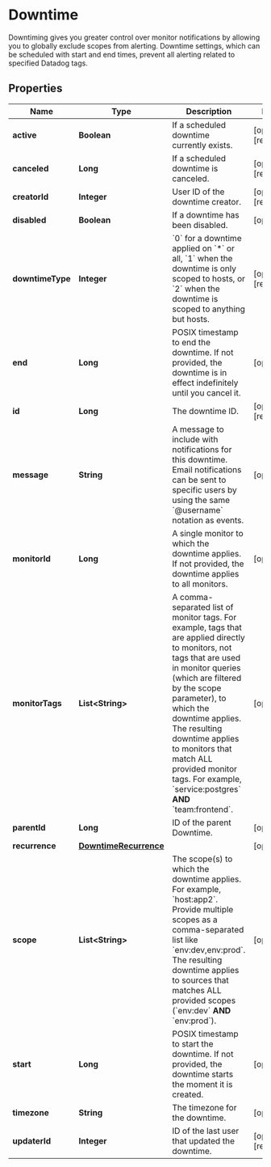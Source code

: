 

# Downtime

Downtiming gives you greater control over monitor notifications by allowing you to globally exclude scopes from alerting. Downtime settings, which can be scheduled with start and end times, prevent all alerting related to specified Datadog tags.
## Properties

Name | Type | Description | Notes
------------ | ------------- | ------------- | -------------
**active** | **Boolean** | If a scheduled downtime currently exists. |  [optional] [readonly]
**canceled** | **Long** | If a scheduled downtime is canceled. |  [optional] [readonly]
**creatorId** | **Integer** | User ID of the downtime creator. |  [optional] [readonly]
**disabled** | **Boolean** | If a downtime has been disabled. |  [optional]
**downtimeType** | **Integer** | &#x60;0&#x60; for a downtime applied on &#x60;*&#x60; or all, &#x60;1&#x60; when the downtime is only scoped to hosts, or &#x60;2&#x60; when the downtime is scoped to anything but hosts. |  [optional] [readonly]
**end** | **Long** | POSIX timestamp to end the downtime. If not provided, the downtime is in effect indefinitely until you cancel it. |  [optional]
**id** | **Long** | The downtime ID. |  [optional] [readonly]
**message** | **String** | A message to include with notifications for this downtime. Email notifications can be sent to specific users by using the same &#x60;@username&#x60; notation as events. |  [optional]
**monitorId** | **Long** | A single monitor to which the downtime applies. If not provided, the downtime applies to all monitors. |  [optional]
**monitorTags** | **List&lt;String&gt;** | A comma-separated list of monitor tags. For example, tags that are applied directly to monitors, not tags that are used in monitor queries (which are filtered by the scope parameter), to which the downtime applies. The resulting downtime applies to monitors that match ALL provided monitor tags. For example, &#x60;service:postgres&#x60; **AND** &#x60;team:frontend&#x60;. |  [optional]
**parentId** | **Long** | ID of the parent Downtime. |  [optional]
**recurrence** | [**DowntimeRecurrence**](DowntimeRecurrence.md) |  |  [optional]
**scope** | **List&lt;String&gt;** | The scope(s) to which the downtime applies. For example, &#x60;host:app2&#x60;. Provide multiple scopes as a comma-separated list like &#x60;env:dev,env:prod&#x60;. The resulting downtime applies to sources that matches ALL provided scopes (&#x60;env:dev&#x60; **AND** &#x60;env:prod&#x60;). |  [optional]
**start** | **Long** | POSIX timestamp to start the downtime. If not provided, the downtime starts the moment it is created. |  [optional]
**timezone** | **String** | The timezone for the downtime. |  [optional]
**updaterId** | **Integer** | ID of the last user that updated the downtime. |  [optional] [readonly]



